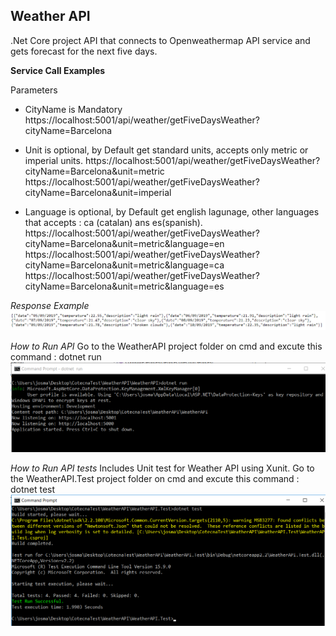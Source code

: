 ## Weather API ##


 .Net Core project API that connects to Openweathermap API service and gets forecast for the next five days.
 
 **Service Call Examples**
 
 Parameters
 
 - CityName is Mandatory
 https://localhost:5001/api/weather/getFiveDaysWeather?cityName=Barcelona
 
 - Unit is optional, by Default get standard units, accepts only metric or imperial units.
 https://localhost:5001/api/weather/getFiveDaysWeather?cityName=Barcelona&unit=metric
 https://localhost:5001/api/weather/getFiveDaysWeather?cityName=Barcelona&unit=imperial
 
 - Language is optional, by Default get english lagunage, other languages that accepts : ca (catalan) ans es(spanish).
 https://localhost:5001/api/weather/getFiveDaysWeather?cityName=Barcelona&unit=metric&language=en
 https://localhost:5001/api/weather/getFiveDaysWeather?cityName=Barcelona&unit=metric&language=ca
 https://localhost:5001/api/weather/getFiveDaysWeather?cityName=Barcelona&unit=metric&language=es


*Response Example*
 ![Application screen](https://github.com/josmarycarrero/WeatherApp/blob/master/screenshots/apiresult.PNG)
 
*How to Run API*
 Go to the WeatherAPI project folder on cmd and excute this command : dotnet run
 ![Application screen](https://github.com/josmarycarrero/WeatherApp/blob/master/screenshots/runApi.PNG)
 
 *How to Run API tests*
  Includes Unit test for Weather API using Xunit.
  Go to the WeatherAPI.Test project folder on cmd and excute this command : dotnet test
  ![Application screen](https://github.com/josmarycarrero/WeatherApp/blob/master/screenshots/test.PNG)
  
  
  






